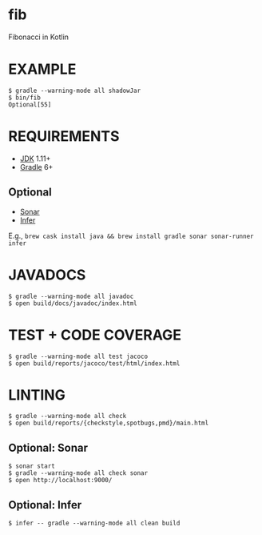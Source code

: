 # fib

Fibonacci in Kotlin

# EXAMPLE

```console
$ gradle --warning-mode all shadowJar
$ bin/fib
Optional[55]
```

# REQUIREMENTS

* [JDK](http://www.oracle.com/technetwork/java/javase/downloads/index.html) 1.11+
* [Gradle](http://gradle.org/) 6+

## Optional

* [Sonar](http://www.sonarqube.org/)
* [Infer](http://fbinfer.com/)

E.g., `brew cask install java && brew install gradle sonar sonar-runner infer`

# JAVADOCS

```console
$ gradle --warning-mode all javadoc
$ open build/docs/javadoc/index.html
```

# TEST + CODE COVERAGE

```console
$ gradle --warning-mode all test jacoco
$ open build/reports/jacoco/test/html/index.html
```

# LINTING

```console
$ gradle --warning-mode all check
$ open build/reports/{checkstyle,spotbugs,pmd}/main.html
```

## Optional: Sonar

```console
$ sonar start
$ gradle --warning-mode all check sonar
$ open http://localhost:9000/
```

## Optional: Infer

```console
$ infer -- gradle --warning-mode all clean build
```
